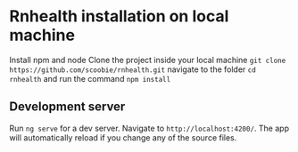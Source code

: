 # Rnhealth installation on local machine
Install npm and node
Clone the project inside your local machine `git clone https://github.com/scoobie/rnhealth.git`
navigate to the folder `cd rnhealth` and run the command `npm install`

## Development server
Run `ng serve` for a dev server. Navigate to `http://localhost:4200/`. The app will automatically reload if you change any of the source files.

